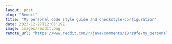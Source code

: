 ```yaml
---
layout: post
blog: "Reddit"
title: "My personal code style guide and checkstyle-configuration"
date: 2023-12-27T12:05:19Z
image: images/reddit.png
remote_url: "https://www.reddit.com/r/java/comments/18rz8fe/my_personal_code_style_guide_and/"
---
```

